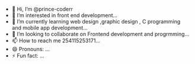 - 👋 Hi, I’m @prince-coderr
- 👀 I’m interested in front end development...
- 🌱 I’m currently learning web design ,graphic design , C programming and mobile app development...
- 💞️ I’m looking to collaborate on Frontend development and progrmming...
- 📫 How to reach me 254115253171...
- 😄 Pronouns: ...
- ⚡ Fun fact: ...

<!---
prince-coderr/prince-coderr is a ✨ special ✨ repository because its `README.md` (this file) appears on your GitHub profile.
You can click the Preview link to take a look at your changes.
--->
